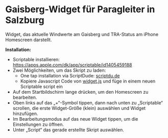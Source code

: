 # Gaisberg-Widget für Paragleiter in Salzburg
Widget, das aktuelle Windwerte am Gaisberg und TRA-Status am iPhone Homescreen darstellt.

**Installation:** 
- Scriptable installieren: https://apps.apple.com/dk/app/scriptable/id1405459188
- Zwei Möglichkeiten, um das Skript zu laden:
  - One tap installation via ScriptDude: [scriptdu.de](https://scriptdu.de?name=Gaisberg%20Widget&source=https%3A%2F%2Fgithub.com%2Fjrkager%2Ffff-gaisberg-widget%2Fraw%2Frefs%2Fheads%2Fmain%2Fwidget.js&docs=https%3A%2F%2Fgithub.com%2Fjrkager%2Ffff-gaisberg-widget%2Fraw%2Frefs%2Fheads%2Fmain%2FREADME.md)
  - Kopiere Javascript Code von [widget.js](https://raw.githubusercontent.com/jrkager/fff-gaisberg-widget/refs/heads/main/widget.js) und füge in einem neuen Scriptable script ein
- Auf dem Startbildschirm lange drücken, um den Homescreen zu bearbeiten.
- Oben links auf das „+“-Symbol tippen, dann nach unten zu „Scriptable“ scrollen, die erste Widget-Größe (klein) auswählen und Widget hinzufügen.
- Im Bearbeitungsmodus auf das neue Widget tippen, um die Einstellungen zu öffnen.
- Unter „Script“ das gerade erstellte Skript auswählen.
